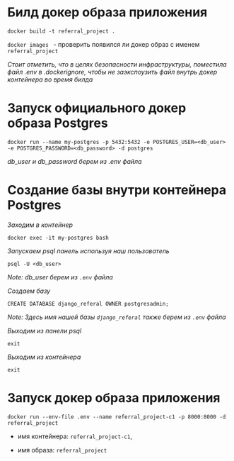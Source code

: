 # Билд докер образа приложения   

`docker build -t referral_project .`   

`docker images ` - проверить появился ли докер образ с именем `referral_project`   

*Стоит отметить, что в целях безопасности инфраструктуры, поместила файл .env в .dockerignore, чтобы не заэкспоузить файл внутрь докер контейнера во время билда*   

# Запуск официального докер образа Postgres    

`docker run --name my-postgres -p 5432:5432 -e POSTGRES_USER=<db_user> -e POSTGRES_PASSWORD=<db_password> -d postgres`   

*db_user и db_password берем из .env файла*  

# Создание базы внутри контейнера Postgres   

*Заходим в контейнер*   

`docker exec -it my-postgres bash`    

*Запускаем psql панель используя наш пользователь*     

`psql -U <db_user>`   

*Note: db_user берем из `.env` файла*      

*Создаем базу*   

`CREATE DATABASE django_referal OWNER postgresadmin;`   

*Note: Здесь имя нашей базы `django_referal` также берем из `.env` файла*    

*Выходим из панели psql*   

`exit`  

*Выходим из контейнера*   

`exit`  

# Запуск докер образа приложения  

`docker run --env-file .env --name referral_project-c1 -p 8000:8000 -d referral_project`   

- имя контейнера: `referral_project-c1`,   

- имя образа: `referral_project`  
